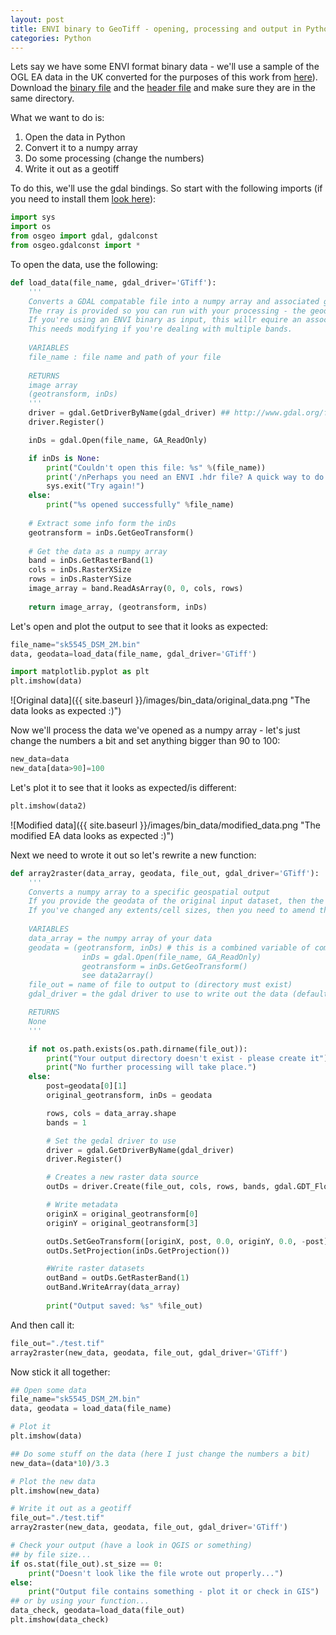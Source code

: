 ```yaml
---
layout: post
title: ENVI binary to GeoTiff - opening, processing and output in Python
categories: Python
---
```


Lets say we have some ENVI format binary data - we'll use a sample of the OGL EA data in the UK converted for the purposes of this work from [here](https://environment.data.gov.uk/ds/survey/#/survey?grid=SK54)). Download the [binary file](/images/bin_data/sk5545_DSM_2M.bin) and the [header file](/images/bin_data/sk5545_DSM_2M.hdr) and make sure they are in the same directory.

What we want to do is:

1. Open the data in Python
2. Convert it to a numpy array
3. Do some processing (change the numbers)
4. Write it out as a geotiff

To do this, we'll use the gdal bindings. So start with the following imports (if you need to install them [look here](https://pypi.org/project/GDAL/)):

```python
import sys
import os
from osgeo import gdal, gdalconst 
from osgeo.gdalconst import * 
```

To open the data, use the following:

```python
def load_data(file_name, gdal_driver='GTiff'):
	'''
	Converts a GDAL compatable file into a numpy array and associated geodata.
	The rray is provided so you can run with your processing - the geodata consists of the geotransform and gdal dataset object
	If you're using an ENVI binary as input, this willr equire an associated .hdr file otherwise this will fail.
	This needs modifying if you're dealing with multiple bands.
	
	VARIABLES
	file_name : file name and path of your file
	
	RETURNS
	image array
	(geotransform, inDs)
	'''
	driver = gdal.GetDriverByName(gdal_driver) ## http://www.gdal.org/formats_list.html
	driver.Register()

	inDs = gdal.Open(file_name, GA_ReadOnly)

	if inDs is None:
		print("Couldn't open this file: %s" %(file_name))
		print('/nPerhaps you need an ENVI .hdr file? A quick way to do this is to just open the binary up in ENVI and one will be created for you.')
		sys.exit("Try again!")
	else:
		print("%s opened successfully" %file_name)
		
	# Extract some info form the inDs 		
	geotransform = inDs.GetGeoTransform()
		
	# Get the data as a numpy array
	band = inDs.GetRasterBand(1)
	cols = inDs.RasterXSize
	rows = inDs.RasterYSize
	image_array = band.ReadAsArray(0, 0, cols, rows)
	
	return image_array, (geotransform, inDs)
```

Let's open and plot the output to see that it looks as expected:

```python
file_name="sk5545_DSM_2M.bin"
data, geodata=load_data(file_name, gdal_driver='GTiff')

import matplotlib.pyplot as plt
plt.imshow(data)
```

![Original data]({{ site.baseurl }}/images/bin_data/original_data.png "The data looks as expected :)")

Now we'll process the data we've opened as a numpy array - let's just change the numbers a bit and set anything bigger than 90 to 100:

```python
new_data=data
new_data[data>90]=100
```

Let's plot it to see that it looks as expected/is different:

```python
plt.imshow(data2)
```

![Modified data]({{ site.baseurl }}/images/bin_data/modified_data.png "The modified EA data looks as expected :)")

Next we need to wrote it out so let's rewrite a new function:

```python
def array2raster(data_array, geodata, file_out, gdal_driver='GTiff'):
	'''
	Converts a numpy array to a specific geospatial output
	If you provide the geodata of the original input dataset, then the output array will match this exactly.
	If you've changed any extents/cell sizes, then you need to amend the geodata variable contents (see below)
	
	VARIABLES
	data_array = the numpy array of your data
	geodata = (geotransform, inDs) # this is a combined variable of components when you opened the dataset
				inDs = gdal.Open(file_name, GA_ReadOnly)
				geotransform = inDs.GetGeoTransform()
				see data2array()
	file_out = name of file to output to (directory must exist)
	gdal_driver = the gdal driver to use to write out the data (default is geotif) - see: http://www.gdal.org/formats_list.html

	RETURNS
	None
	'''

	if not os.path.exists(os.path.dirname(file_out)):
		print("Your output directory doesn't exist - please create it")
		print("No further processing will take place.")
	else:
		post=geodata[0][1]
		original_geotransform, inDs = geodata

		rows, cols = data_array.shape
		bands = 1

		# Set the gedal driver to use
		driver = gdal.GetDriverByName(gdal_driver) 
		driver.Register()

		# Creates a new raster data source
		outDs = driver.Create(file_out, cols, rows, bands, gdal.GDT_Float32)

		# Write metadata
		originX = original_geotransform[0]
		originY = original_geotransform[3]

		outDs.SetGeoTransform([originX, post, 0.0, originY, 0.0, -post])
		outDs.SetProjection(inDs.GetProjection())

		#Write raster datasets
		outBand = outDs.GetRasterBand(1)
		outBand.WriteArray(data_array)
			
		print("Output saved: %s" %file_out)
```
And then call it:

```python
file_out="./test.tif"
array2raster(new_data, geodata, file_out, gdal_driver='GTiff')
```

Now stick it all together:

```python
## Open some data
file_name="sk5545_DSM_2M.bin"
data, geodata = load_data(file_name)

# Plot it
plt.imshow(data)

## Do some stuff on the data (here I just change the numbers a bit)
new_data=(data*10)/3.3

# Plot the new data
plt.imshow(new_data)

# Write it out as a geotiff
file_out="./test.tif"
array2raster(new_data, geodata, file_out, gdal_driver='GTiff')

# Check your output (have a look in QGIS or something)
## by file size...
if os.stat(file_out).st_size == 0:
	print("Doesn't look like the file wrote out properly...")
else:
	print("Output file contains something - plot it or check in GIS")	
## or by using your function...
data_check, geodata=load_data(file_out)
plt.imshow(data_check)

```